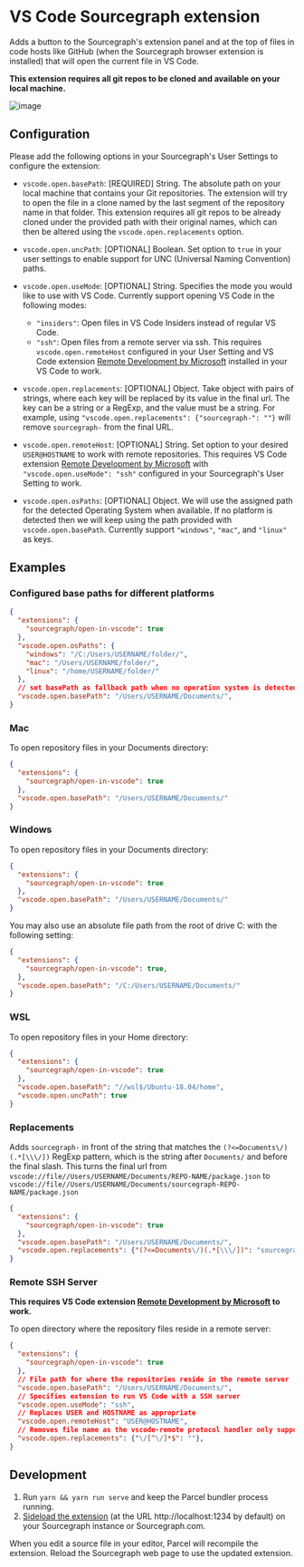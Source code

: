 # VS Code Sourcegraph extension

Adds a button to the Sourcegraph's extension panel and at the top of files in code hosts like GitHub (when the Sourcegraph browser extension is installed) that will open the current file in VS Code.

**This extension requires all git repos to be cloned and available on your local machine.**

![image](https://user-images.githubusercontent.com/10532611/79975469-550e0180-849b-11ea-83cb-54e9e25225d6.png)

## Configuration

Please add the following options in your Sourcegraph's User Settings to configure the extension:

- `vscode.open.basePath`: [REQUIRED] String. The absolute path on your local machine that contains your Git repositories.
The extension will try to open the file in a clone named by the last segment of the repository name in that folder. This extension requires all git repos to be already cloned under the provided path with their original names, which can then be altered using the `vscode.open.replacements` option.

- `vscode.open.uncPath`: [OPTIONAL] Boolean. Set option to `true` in your user settings to enable support for UNC (Universal Naming Convention) paths.

- `vscode.open.useMode`: [OPTIONAL] String. Specifies the mode you would like to use with VS Code. Currently support opening VS Code in the following modes:
  - `"insiders"`: Open files in VS Code Insiders instead of regular VS Code.
  - `"ssh"`: Open files from a remote server via ssh. This requires `vscode.open.remoteHost` configured in your User Setting and VS Code extension [Remote Development by Microsoft](https://marketplace.visualstudio.com/items?itemName=ms-vscode-remote.vscode-remote-extensionpack) installed in your VS Code to work.

- `vscode.open.replacements`: [OPTIONAL] Object. Take object with pairs of strings, where each key will be replaced by its value in the final url. The key can be a string or a RegExp, and the value must be a string. For example, using `"vscode.open.replacements": {"sourcegraph-": ""}` will remove `sourcegraph-` from the final URL.

- `vscode.open.remoteHost`: [OPTIONAL] String. Set option to your desired `USER@HOSTNAME` to work with remote repositories. This requires VS Code extension [Remote Development by Microsoft](https://marketplace.visualstudio.com/items?itemName=ms-vscode-remote.vscode-remote-extensionpack) with `"vscode.open.useMode": "ssh"` configured in your Sourcegraph's User Setting to work.

- `vscode.open.osPaths`: [OPTIONAL] Object. We will use the assigned path for the detected Operating System when available. If no platform is detected then we will keep using the path provided with `vscode.open.basePath`. Currently support `"windows"`, `"mac"`, and `"linux"` as keys.

## Examples

### Configured base paths for different platforms

```json
{
  "extensions": {
    "sourcegraph/open-in-vscode": true
  },
  "vscode.open.osPaths": {
    "windows": "/C:/Users/USERNAME/folder/",
    "mac": "/Users/USERNAME/folder/",
    "linux": "/home/USERNAME/folder/"
  },
  // set basePath as fallback path when no operation system is detected
  "vscode.open.basePath": "/Users/USERNAME/Documents/",
}
```

### Mac

To open repository files in your Documents directory:

```json
{
  "extensions": {
    "sourcegraph/open-in-vscode": true
  },
  "vscode.open.basePath": "/Users/USERNAME/Documents/"
}
```

### Windows

To open repository files in your Documents directory:

```json
{
  "extensions": {
    "sourcegraph/open-in-vscode": true
  },
  "vscode.open.basePath": "/Users/USERNAME/Documents/"
}
```

You may also use an absolute file path from the root of drive C: with the following setting:

```json
{
  "extensions": {
    "sourcegraph/open-in-vscode": true,
  },
  "vscode.open.basePath": "/C:/Users/USERNAME/Documents/"
}
```

### WSL

To open repository files in your Home directory:

```json
{
  "extensions": {
    "sourcegraph/open-in-vscode": true
  },
  "vscode.open.basePath": "//wsl$/Ubuntu-18.04/home",
  "vscode.open.uncPath": true
}
```

### Replacements

Adds `sourcegraph-` in front of the string that matches the `(?<=Documents\/)(.*[\\\/])` RegExp pattern, which is the string after `Documents/` and before the final slash. This turns the final url from `vscode://file//Users/USERNAME/Documents/REPO-NAME/package.json` to `vscode://file//Users/USERNAME/Documents/sourcegraph-REPO-NAME/package.json`

```json
{
  "extensions": {
    "sourcegraph/open-in-vscode": true
  },
  "vscode.open.basePath": "/Users/USERNAME/Documents/",
  "vscode.open.replacements": {"(?<=Documents\/)(.*[\\\/])": "sourcegraph-$1"},
}
```

### Remote SSH Server

**This requires VS Code extension [Remote Development by Microsoft](https://marketplace.visualstudio.com/items?itemName=ms-vscode-remote.vscode-remote-extensionpack) to work.**

To open directory where the repository files reside in a remote server:

```json
{
  "extensions": {
    "sourcegraph/open-in-vscode": true
  },
  // File path for where the repositories reside in the remote server
  "vscode.open.basePath": "/Users/USERNAME/Documents/",
  // Specifies extension to run VS Code with a SSH server
  "vscode.open.useMode": "ssh",
  // Replaces USER and HOSTNAME as appropriate
  "vscode.open.remoteHost": "USER@HOSTNAME",
  // Removes file name as the vscode-remote protocol handler only supports directory-opening
  "vscode.open.replacements": {"\/[^\/]*$": ""}, 
}
```

## Development

1. Run `yarn && yarn run serve` and keep the Parcel bundler process running.
1. [Sideload the extension](https://docs.sourcegraph.com/extensions/authoring/local_development) (at the URL http://localhost:1234 by default) on your Sourcegraph instance or Sourcegraph.com.

When you edit a source file in your editor, Parcel will recompile the extension. Reload the Sourcegraph web page to use the updated extension.